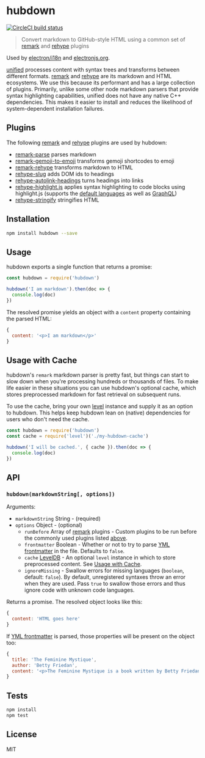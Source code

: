 # hubdown

[![CircleCI build status](https://circleci.com/gh/electron/hubdown/tree/master.svg?style=svg)](https://circleci.com/gh/electron/hubdown/tree/master)

> Convert markdown to GitHub-style HTML using a common set of [remark] and [rehype] plugins

Used by [electron/i18n](https://github.com/electron/i18n)
and [electronjs.org](https://github.com/electron/electronjs.org).

[unified] processes content with syntax trees and transforms between different formats.
[remark] and [rehype] are its markdown and HTML ecosystems.
We use this because its performant and has a large collection of plugins.
Primarily, unlike some other node markdown parsers that provide syntax highlighting
capabilities, unified does not have any native C++ dependencies. This makes
it easier to install and reduces the likelihood of system-dependent installation
failures.

## Plugins

The following [remark] and [rehype] plugins are used by hubdown:

- [remark-parse](http://ghub.io/remark-parse) parses markdown
- [remark-gemoji-to-emoji](http://ghub.io/remark-gemoji-to-emoji) transforms gemoji shortcodes to emoji
- [remark-rehype](http://ghub.io/remark-rehype) transforms markdown to HTML
- [rehype-slug](http://ghub.io/rehype-slug) adds DOM ids to headings
- [rehype-autolink-headings](http://ghub.io/rehype-autolink-headings) turns headings into links
- [rehype-highlight.js](http://ghub.io/rehype-highlight) applies syntax highlighting to code blocks using highlight.js (supports the [default languages](https://github.com/highlightjs/highlight.js/blob/master/SUPPORTED_LANGUAGES.md) as well as [GraphQL](https://github.com/dpeek/highlightjs-graphql))
- [rehype-stringify](http://ghub.io/rehype-stringify) stringifies HTML

## Installation

```sh
npm install hubdown --save
```

## Usage

hubdown exports a single function that returns a promise:

```js
const hubdown = require('hubdown')

hubdown('I am markdown').then(doc => {
  console.log(doc)
})
```

The resolved promise yields an object with a `content` property
containing the parsed HTML:

```js
{
  content: '<p>I am markdown</p>'
}
```

## Usage with Cache

hubdown's `remark` markdown parser is pretty fast, but things can start to slow
down when you're processing hundreds or thousands of files. To make life easier
in these situations you can use hubdown's optional cache, which stores
preprocessed markdown for fast retrieval on subsequent runs.

To use the cache, bring your own [level](https://ghub.io/level) instance and
supply it as an option to hubdown. This helps keep hubdown lean on (native)
dependencies for users who don't need the cache.

```js
const hubdown = require('hubdown')
const cache = require('level')('./my-hubdown-cache')

hubdown('I will be cached.', { cache }).then(doc => {
  console.log(doc)
})
```

## API

### `hubdown(markdownString[, options])`

Arguments:

- `markdownString` String - (required)
- `options` Object - (optional)
  - `runBefore` Array of [remark] plugins - Custom plugins to be run before the commonly used plugins listed [above](#plugins).
  - `frontmatter` Boolean - Whether or not to try to parse [YML frontmatter] in
    the file. Defaults to `false`.
  - `cache` [LevelDB](https://ghub.io/level) - An optional `level` instance in which
    to store preprocessed content. See [Usage with Cache](#usage-with-cache).
  - `ignoreMissing` - Swallow errors for missing languages (`boolean`, default: `false`). By default, unregistered syntaxes
    throw an error when they are used. Pass `true` to swallow those errors and thus ignore code with unknown code languages.

Returns a promise. The resolved object looks like this:

```js
{
  content: 'HTML goes here'
}
```

If [YML frontmatter] is parsed, those properties will be present on the object too:

```js
{
  title: 'The Feminine Mystique',
  author: 'Betty Friedan',
  content: '<p>The Feminine Mystique is a book written by Betty Friedan which is widely credited with sparking the  beginning of second-wave feminism in the United States.</p>'
}
```

## Tests

```sh
npm install
npm test
```

## License

MIT

[unified]: http://ghub.io/unified
[remark]: http://ghub.io/remark
[rehype]: http://ghub.io/rehype
[YML frontmatter]: https://jekyllrb.com/docs/frontmatter
